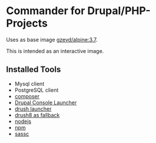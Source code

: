 Commander for Drupal/PHP-Projects
===============

Uses as base image [gzevd/alpine:3.7](https://hub.docker.com/r/gzevd/alpine/).

This is intended as an interactive image.

Installed Tools
---------------
* Mysql client
* PostgreSQL client
* [composer](https://getcomposer.org/)
* [Drupal Console Launcher](http://drupalconsole.com/)
* [drush launcher](https://github.com/drush-ops/drush)
* [drush8 as fallback](https://github.com/drush-ops/drush-launcher)
* [nodejs](http://nodejs.org/)
 * [npm](https://www.npmjs.com/)
* [sassc](http://sass-lang.com/libsass)
